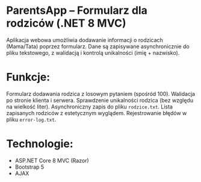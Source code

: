 # ParentsApp – Formularz dla rodziców (.NET 8 MVC)

Aplikacja webowa umożliwia dodawanie informacji o rodzicach (Mama/Tata) poprzez formularz. Dane są zapisywane asynchronicznie do pliku tekstowego, z walidacją i kontrolą unikalności (imię + nazwisko).

# Funkcje:

Formularz dodawania rodzica z losowym pytaniem (spośród 100).
Walidacja po stronie klienta i serwera.
Sprawdzenie unikalności rodzica (bez względu na wielkość liter).
Asynchroniczny zapis do pliku `rodzice.txt`.
Lista zapisanych rodziców z estetycznym wyglądem.
Rejestrowanie błędów w pliku `error-log.txt`.

# Technologie:

* ASP.NET Core 8 MVC (Razor)
* Bootstrap 5
* AJAX 
